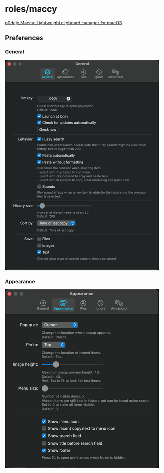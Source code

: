 # roles/maccy
[p0deje/Maccy: Lightweight clipboard manager for macOS](https://github.com/p0deje/Maccy)



## Preferences
### General
![](https://raw.githubusercontent.com/onigiri10co/dotfiles/images/roles/maccy/ScreenShot-01.png)


### Appearance
![](https://raw.githubusercontent.com/onigiri10co/dotfiles/images/roles/maccy/ScreenShot-02.png)

